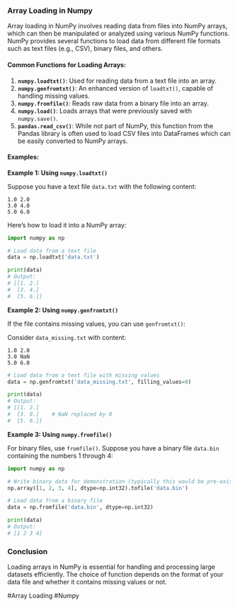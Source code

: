 ### Array Loading in Numpy

Array loading in NumPy involves reading data from files into NumPy arrays, which can then be manipulated or analyzed using various NumPy functions. NumPy provides several functions to load data from different file formats such as text files (e.g., CSV), binary files, and others.

#### Common Functions for Loading Arrays:

1. **`numpy.loadtxt()`**: Used for reading data from a text file into an array.
2. **`numpy.genfromtxt()`**: An enhanced version of `loadtxt()`, capable of handling missing values.
3. **`numpy.fromfile()`**: Reads raw data from a binary file into an array.
4. **`numpy.load()`**: Loads arrays that were previously saved with `numpy.save()`.
5. **`pandas.read_csv()`**: While not part of NumPy, this function from the Pandas library is often used to load CSV files into DataFrames which can be easily converted to NumPy arrays.

#### Examples:

**Example 1: Using `numpy.loadtxt()`**

Suppose you have a text file `data.txt` with the following content:
```
1.0 2.0
3.0 4.0
5.0 6.0
```

Here’s how to load it into a NumPy array:

```python
import numpy as np

# Load data from a text file
data = np.loadtxt('data.txt')

print(data)
# Output:
# [[1. 2.]
#  [3. 4.]
#  [5. 6.]]
```

**Example 2: Using `numpy.genfromtxt()`**

If the file contains missing values, you can use `genfromtxt()`:

Consider `data_missing.txt` with content:
```
1.0 2.0
3.0 NaN
5.0 6.0
```

```python
# Load data from a text file with missing values
data = np.genfromtxt('data_missing.txt', filling_values=0)

print(data)
# Output:
# [[1. 2.]
#  [3. 0.]    # NaN replaced by 0
#  [5. 6.]]
```

**Example 3: Using `numpy.fromfile()`**

For binary files, use `fromfile()`. Suppose you have a binary file `data.bin` containing the numbers 1 through 4:

```python
import numpy as np

# Write binary data for demonstration (typically this would be pre-existing)
np.array([1, 2, 3, 4], dtype=np.int32).tofile('data.bin')

# Load data from a binary file
data = np.fromfile('data.bin', dtype=np.int32)

print(data)
# Output:
# [1 2 3 4]
```

### Conclusion

Loading arrays in NumPy is essential for handling and processing large datasets efficiently. The choice of function depends on the format of your data file and whether it contains missing values or not.

#Array Loading #Numpy
